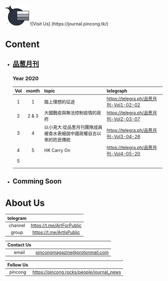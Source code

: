 <img src=Logo.png width=15%>
![Visit Us] (https://journal.pincong.tk/)

# Content
- ## [品葱月刊](/品葱月刊)
  ### Year 2020
  |Vol|month|topic|telegraph|
  |:-:|:-:|:-|:-|
  |1|1|踏上理想的征途|https://telegra.ph/品葱月刊-Vol1-02-02|
  |2|2 & 3|大國戰疫與無法控制疫情的政府|https://telegra.ph/品葱月刊-Vol2-03-07|
  |3|4|以小見大:從品葱月刊團隊成員被查水表細說中國政權自古以來的防民傳統|https://telegra.ph/品葱月刊-Vol3-04-26|
  |4|5|HK Carry On|https://telegra.ph/品葱月刊-Vol4-05-20|
  |5||||
  |||||
  ||||

- ## Comming Soon

# About Us
|telegram||
|:-:|:-:|
|channel|https://t.me/ArtForPublic|
|group|https://t.me/ArtIsPublic|

|Contact Us||
|:-:|:-:|
|email|pincongmagazine@protonmail.com|

|Follow Us||
|:-:|:-:|
|pincong|https://pincong.rocks/people/journal_news|
